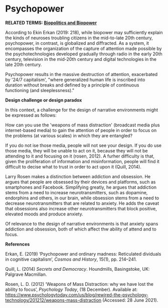 # Psychopower

**RELATED TERMS: [Biopolitics and Biopower](https://github.com/narrative-environments/CourseCompendium/blob/main/Biopolitics-and-Biopower.md)**

According to Ekin Erkan (2019: 218), while biopower may sufficiently explain the kinds of neuroses troubling citizens in the mid-to-late 20th century, psychopower, in contrast, is globalized and diffracted. As a system, it encompasses the organization of the capture of attention made possible by the psychotechnologies developed gradually through radio in the early 20th century, television in the mid-20th century and digital technologies in the late 20th century. 

Psychopower results in the massive destruction of attention, exacerbated by '24/7 capitalism', "where generalized human life is inscribed into duration without breaks and defined by a principle of continuous functioning (and sleeplessness)."

**Design challenge or design paradox**

In this context, a challenge for the design of narrative environments might be expressed as follows: 

How can you use the 'weapons of mass distraction' (broadcast media plus internet-based media) to gain the attention of people in order to focus on the problems (at various scales) in which they are entangled?

If you do not ise those media, people will not see your design. If you do use those media, they will be unable to act on it, because they will not be attending to it and focusing on it (rosen, 2012). A furher difficulty is that, given the proliferation of information and misinformation, people will find it difficult to decise what to trust in order to act upon it (Quill, 2014).

Larry Rosen makes a distinction between addiction and obsession. He argues that people are obsessed by their devices and platforms, such as smartphones and Facebook. Simplifying greatly, he argues that addiction stems from a need to increase neurotransmitters, such as dopamine, endorphins and others, in our brain, while obsession stems from a need to decrease neurotransmitters that are related to anxiety. He adds the caveat that obsessions also increase other neurotransmitters that block positive, elevated moods and produce anxiety.

Of relevance to the design of narrative environments is that anxiety spans addiction and obsession, both of which affect thw ability of attend and to focus.

**References**

Erkan, E. (2019) ‘Psychopower and ordinary madness: Reticulated dividuals in cognitive capitalism’, _Cosmos and History_, 15(1), pp. 214–241.

Quill, L. (2014) _Secrets and Democracy_. Houndmills, Basingstoke, UK: Palgrave Macmillan.

Rosen, L. D. (2012) ‘Weapons of Mass Distraction: why we have lost the ability to focus’, _Psychology Today_, (18 December). Available at: https://www.psychologytoday.com/us/blog/rewired-the-psychology-technology/201212/weapons-mass-distraction (Accessed: 28 June 2021).
